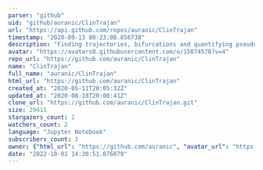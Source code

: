 ```yaml
---
parser: "github"
uid: "github/auranic/ClinTrajan"
url: "https://api.github.com/repos/auranic/ClinTrajan"
timestamp: "2020-09-13 00:23:08.856738"
description: "Finding trajectories, bifurcations and quantifying pseudotime in large clinical datasets"
avatar: "https://avatars0.githubusercontent.com/u/15074578?v=4"
repo_url: "https://github.com/auranic/ClinTrajan"
name: "ClinTrajan"
full_name: "auranic/ClinTrajan"
html_url: "https://github.com/auranic/ClinTrajan"
created_at: "2020-05-11T20:05:32Z"
updated_at: "2020-08-18T20:08:41Z"
clone_url: "https://github.com/auranic/ClinTrajan.git"
size: 29411
stargazers_count: 2
watchers_count: 2
language: "Jupyter Notebook"
subscribers_count: 3
owner: {"html_url": "https://github.com/auranic", "avatar_url": "https://avatars0.githubusercontent.com/u/15074578?v=4", "login": "auranic", "type": "User"}
date: "2022-10-01 14:30:51.076879"
---
```

